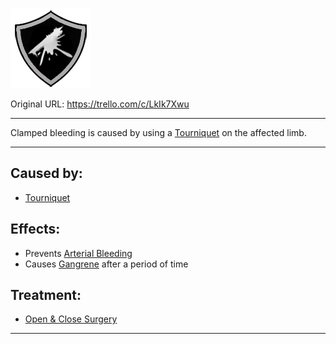 ![arteriesclamp.png\|200](./Clamped%20Bleeding%20-%20Attachments/680465210c7424bd31bbff8d.png)

Original URL: https://trello.com/c/LkIk7Xwu

---

Clamped bleeding is caused by using a [Tourniquet](../Items/Tourniquet.md) on the affected limb.

---

## Caused by:

- [Tourniquet](../Items/Tourniquet.md)

## Effects:

- Prevents [Arterial Bleeding](Arterial%20Bleeding.md)
- Causes [Gangrene](Gangrene.md) after a period of time

## Treatment:

- [Open & Close Surgery](../Procedures/Open%20&%20Close%20Surgery.md)

---

